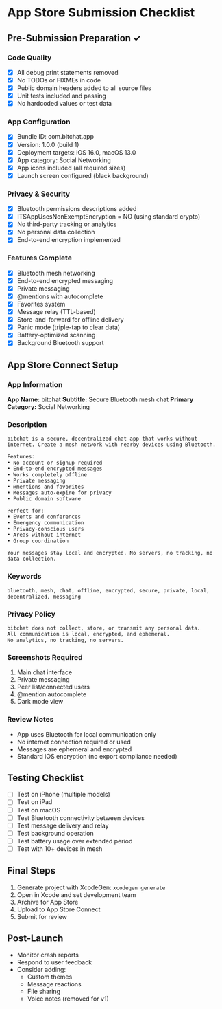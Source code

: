 # App Store Submission Checklist

## Pre-Submission Preparation ✓

### Code Quality
- [x] All debug print statements removed
- [x] No TODOs or FIXMEs in code
- [x] Public domain headers added to all source files
- [x] Unit tests included and passing
- [x] No hardcoded values or test data

### App Configuration
- [x] Bundle ID: com.bitchat.app
- [x] Version: 1.0.0 (build 1)
- [x] Deployment targets: iOS 16.0, macOS 13.0
- [x] App category: Social Networking
- [x] App icons included (all required sizes)
- [x] Launch screen configured (black background)

### Privacy & Security
- [x] Bluetooth permissions descriptions added
- [x] ITSAppUsesNonExemptEncryption = NO (using standard crypto)
- [x] No third-party tracking or analytics
- [x] No personal data collection
- [x] End-to-end encryption implemented

### Features Complete
- [x] Bluetooth mesh networking
- [x] End-to-end encrypted messaging
- [x] Private messaging
- [x] @mentions with autocomplete
- [x] Favorites system
- [x] Message relay (TTL-based)
- [x] Store-and-forward for offline delivery
- [x] Panic mode (triple-tap to clear data)
- [x] Battery-optimized scanning
- [x] Background Bluetooth support

## App Store Connect Setup

### App Information
**App Name:** bitchat
**Subtitle:** Secure Bluetooth mesh chat
**Primary Category:** Social Networking

### Description
```
bitchat is a secure, decentralized chat app that works without internet. Create a mesh network with nearby devices using Bluetooth.

Features:
• No account or signup required
• End-to-end encrypted messages
• Works completely offline
• Private messaging
• @mentions and favorites
• Messages auto-expire for privacy
• Public domain software

Perfect for:
• Events and conferences
• Emergency communication
• Privacy-conscious users
• Areas without internet
• Group coordination

Your messages stay local and encrypted. No servers, no tracking, no data collection.
```

### Keywords
`bluetooth, mesh, chat, offline, encrypted, secure, private, local, decentralized, messaging`

### Privacy Policy
```
bitchat does not collect, store, or transmit any personal data. 
All communication is local, encrypted, and ephemeral.
No analytics, no tracking, no servers.
```

### Screenshots Required
1. Main chat interface
2. Private messaging
3. Peer list/connected users
4. @mention autocomplete
5. Dark mode view

### Review Notes
- App uses Bluetooth for local communication only
- No internet connection required or used
- Messages are ephemeral and encrypted
- Standard iOS encryption (no export compliance needed)

## Testing Checklist
- [ ] Test on iPhone (multiple models)
- [ ] Test on iPad
- [ ] Test on macOS
- [ ] Test Bluetooth connectivity between devices
- [ ] Test message delivery and relay
- [ ] Test background operation
- [ ] Test battery usage over extended period
- [ ] Test with 10+ devices in mesh

## Final Steps
1. Generate project with XcodeGen: `xcodegen generate`
2. Open in Xcode and set development team
3. Archive for App Store
4. Upload to App Store Connect
5. Submit for review

## Post-Launch
- Monitor crash reports
- Respond to user feedback
- Consider adding:
  - Custom themes
  - Message reactions
  - File sharing
  - Voice notes (removed for v1)